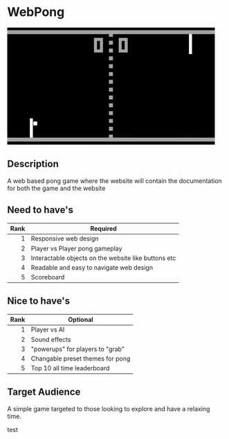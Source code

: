 # WebPong
<picture>
 <source media="(prefers-color-scheme: dark)" srcset="media/pong.gif">
 <source media="(prefers-color-scheme: light)" srcset="media/pong.gif">
 <img alt="pong" src="media/pong.gif">
</picture>

 ## Description
 A web based pong game where the website will contain
 the documentation for both the game and the website
 
## Need to have's
| Rank |                      Required                        |
|-----:|------------------------------------------------------|
|     1| Responsive web design                                |
|     2| Player vs Player pong gameplay                       |
|     3| Interactable objects on the website like buttons etc |
|     4| Readable and easy to navigate web design             |
|     5| Scoreboard       |

## Nice to have's
| Rank |             Optional             |
|-----:|----------------------------------|
|     1| Player vs AI                     |
|     2| Sound effects                    |
|     3| "powerups" for players to "grab" |
|     4| Changable preset themes for pong |
|     5| Top 10 all time leaderboard      |

## Target Audience
A simple game targeted to those looking to explore and have a relaxing time.

test